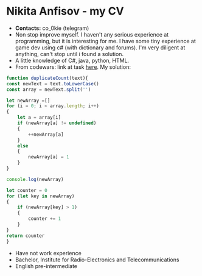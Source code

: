 # Nikita Anfisov - my CV
* **Contacts:** co_0kie (telegram)
* Non stop improve myself. I haven't any serious experience at programming, but it is interesting for me. I have some tiny experience at game dev using c# (with dictionary and forums). I'm very diligent at anything, can't stop until i found a solution.
* A little knowledge of C#, java, python, HTML.
* From codewars:
link at task [here](https://www.codewars.com/kata/54bf1c2cd5b56cc47f0007a1).
My solution:

``` javascript
function duplicateCount(text){
const newText = text.toLowerCase()
const array = newText.split('')

let newArray =[]
for (i = 0; i < array.length; i++)
{
    let a = array[i]
    if (newArray[a] != undefined)
    {
        ++newArray[a]
    }
    else
    {
        newArray[a] = 1
    }
}

console.log(newArray)

let counter = 0
for (let key in newArray)
{
    if (newArray[key] > 1)
    {
        counter += 1
    }
}
return counter
}
```

* Have not work experience
* Bachelor, Institute for Radio-Electronics and Telecommunications
* English pre-intermediate